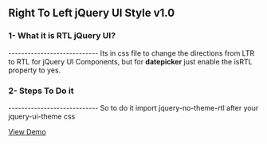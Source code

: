 Right To Left jQuery UI Style v1.0
-----------------------------

<h3>1- What it is RTL jQuery UI?</h3>
----------------------------
Its in css file to change the directions from LTR to RTL for jQuery UI Components, but for 
<b>datepicker</b> just enable the isRTL property to yes.

<h3>2- Steps To Do it</h3>
----------------------------
So to do it import jquery-no-theme-rtl after your jquery-ui-theme css

<a href='http://omarkhanfer.github.com/RTL-JQuery-UI/' target='_blank'>View Demo</a>